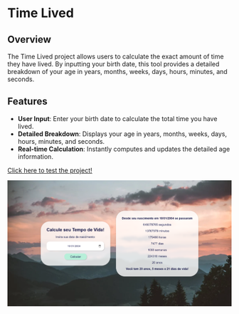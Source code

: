 # Time Lived

## Overview
The Time Lived project allows users to calculate the exact amount of time they have lived. By inputting your birth date, this tool provides a detailed breakdown of your age in years, months, weeks, days, hours, minutes, and seconds.

## Features
- **User Input**: Enter your birth date to calculate the total time you have lived.
- **Detailed Breakdown**: Displays your age in years, months, weeks, days, hours, minutes, and seconds.
- **Real-time Calculation**: Instantly computes and updates the detailed age information.

<a href="https://vinicius-rodriguess.github.io/Time-Lived/">
Click here to test the project!</a>
<p></p>
<img src="./src/img/tempo de vida.png"/>
